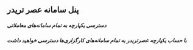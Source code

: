 <br-img width="538" src="/login-slider/fa/slide-1.png"></br-img>
## پنل سامانه عصر تریدر

##### دسترسی یکپارچه به تمام سامانه‌های معاملاتی
##### با حساب یکپارچه عصرتریدر به تمام سامانه‌های کارگزاری‌ها دسترسی خواهید داشت

